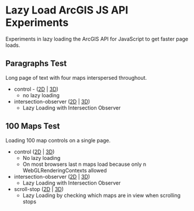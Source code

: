 # Lazy Load ArcGIS JS API Experiments
Experiments in lazy loading the ArcGIS API for JavaScript to get faster page loads.

## Paragraphs Test

Long page of text with four maps interspersed throughout.

- control - ([2D](https://gavinr.github.io/lazy-load-arcgis-js-api-experiments/paragraphs/2d/control/) | [3D](https://gavinr.github.io/lazy-load-arcgis-js-api-experiments/paragraphs/3d/control/))
  - no lazy loading
- intersection-observer ([2D](https://gavinr.github.io/lazy-load-arcgis-js-api-experiments/paragraphs/2d/intersection-observer/) | [3D](https://gavinr.github.io/lazy-load-arcgis-js-api-experiments/paragraphs/3d/intersection-observer/))
  - Lazy Loading with Intersection Observer

## 100 Maps Test

Loading 100 map controls on a single page.

- control ([2D](https://gavinr.github.io/lazy-load-arcgis-js-api-experiments/100-maps/2d/control/) | [3D](https://gavinr.github.io/lazy-load-arcgis-js-api-experiments/100-maps/3d/control/))
  - No lazy loading
  - On most browsers last n maps load because only n WebGLRenderingContexts allowed
- intersection-observer ([2D](https://gavinr.github.io/lazy-load-arcgis-js-api-experiments/100-maps/2d/intersection-observer/) | [3D](https://gavinr.github.io/lazy-load-arcgis-js-api-experiments/100-maps/3d/intersection-observer/))
  - Lazy Loading with Intersection Observer
- scroll-stop ([2D](https://gavinr.github.io/lazy-load-arcgis-js-api-experiments/100-maps/2d/scroll-stop/) | [3D](https://gavinr.github.io/lazy-load-arcgis-js-api-experiments/100-maps/3d/scroll-stop/))
  - Lazy Loading by checking which maps are in view when scrolling stops
